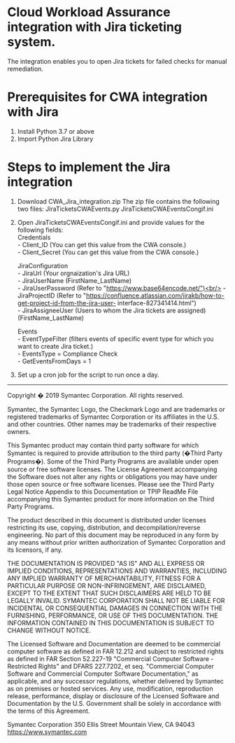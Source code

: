 # Cloud Workload Assurance integration with Jira ticketing system. 
The integration enables you to open Jira tickets for failed checks for manual remediation.

# Prerequisites for CWA integration with Jira
 1. Install Python 3.7 or above
 2. Import Python Jira Library

# Steps to implement the Jira integration
 1. Download CWA_Jira_integration.zip
 The zip file contains the following two files:
	JiraTicketsCWAEvents.py
	JiraTicketsCWAEventsCongif.ini
2. Open JiraTicketsCWAEventsCongif.ini and provide values for the following fields:<br/>
	Credentials<br/>- Client_ID (You can get this value from the CWA console.)<br/>
		      - Client_Secret (You can get this value from the CWA console.)<br/>
	
	JiraConfiguration <br/>- JiraUrl (Your orgnaization's Jira URL)<br/>
			  - JiraUserName (FirstName_LastName)<br/>
			  - JiraUserPassword (Refer to   "https://www.base64encode.net/")<br/>
			  - JiraProjectID (Refer to  "https://confluence.atlassian.com/jirakb/how-to-get-project-id-from-the-jira-user-                                           interface-827341414.html")<br/>
			  - JiraAssigneeUser (Users to whom the Jira tickets are assigned) (FirstName_LastName)<br/>
	
	Events<br/> - EventTypeFilter (filters events of specific event type for which you want to create Jira ticket.)<br/>
	       - EventsType = Compliance Check<br/>
	       - GetEventsFromDays = 1<br/>
3. Set up a cron job for the script to run once a day.

			    		    		


-----------------------------------------------------------------------------------------------------------------------------
Copyright � 2019 Symantec Corporation. All rights reserved.

Symantec, the Symantec Logo, the Checkmark Logo and  are trademarks or registered trademarks of Symantec Corporation or its affiliates in the U.S. and other countries. Other names may be trademarks of their respective owners.

This Symantec product may contain third party software for which Symantec is required to provide attribution to the third party (�Third Party Programs�). Some of the Third Party Programs are available under open source or free software licenses. The License Agreement accompanying the Software does not alter any rights or obligations you may have under those open source or free software licenses. Please see the Third Party Legal Notice Appendix to this Documentation or TPIP ReadMe File accompanying this Symantec product for more information on the Third Party Programs.

The product described in this document is distributed under licenses restricting its use, copying, distribution, and decompilation/reverse engineering. No part of this document may be reproduced in any form by any means without prior written authorization of Symantec Corporation and its licensors, if any.

THE DOCUMENTATION IS PROVIDED "AS IS" AND ALL EXPRESS OR IMPLIED CONDITIONS, REPRESENTATIONS AND WARRANTIES, INCLUDING ANY IMPLIED WARRANTY OF MERCHANTABILITY, FITNESS FOR A PARTICULAR PURPOSE OR NON-INFRINGEMENT, ARE DISCLAIMED, EXCEPT TO THE EXTENT THAT SUCH DISCLAIMERS ARE HELD TO BE LEGALLY INVALID. SYMANTEC CORPORATION SHALL NOT BE LIABLE FOR INCIDENTAL OR CONSEQUENTIAL DAMAGES IN CONNECTION WITH THE FURNISHING, PERFORMANCE, OR USE OF THIS DOCUMENTATION. THE INFORMATION CONTAINED IN THIS DOCUMENTATION IS SUBJECT TO CHANGE WITHOUT NOTICE.

The Licensed Software and Documentation are deemed to be commercial computer software as defined in FAR 12.212 and subject to restricted rights as defined in FAR Section 52.227-19 "Commercial Computer Software - Restricted Rights" and DFARS 227.7202, et seq. "Commercial Computer Software and Commercial Computer Software Documentation," as applicable, and any successor regulations, whether delivered by Symantec as on premises or hosted services. Any use, modification, reproduction release, performance, display or disclosure of the Licensed Software and Documentation by the U.S. Government shall be solely in accordance with the terms of this Agreement.

Symantec Corporation
350 Ellis Street
Mountain View, CA 94043
https://www.symantec.com
